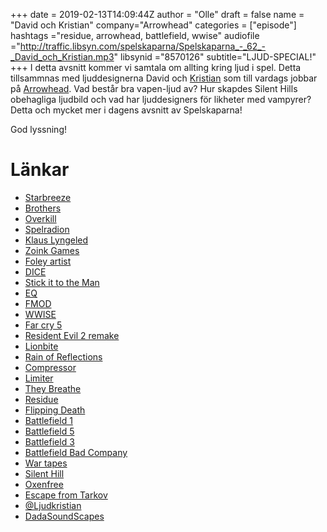 +++
date = 2019-02-13T14:09:44Z
author = "Olle"
draft = false
name = "David och Kristian"
company="Arrowhead"
categories = ["episode"]
hashtags ="residue, arrowhead, battlefield, wwise"
audiofile ="http://traffic.libsyn.com/spelskaparna/Spelskaparna_-_62_-_David_och_Kristian.mp3"
libsynid ="8570126"
subtitle="LJUD-SPECIAL!"
+++ 
I detta avsnitt kommer vi samtala om allting kring ljud i spel. Detta tillsammnas med ljuddesignerna David och [Kristian](https://twitter.com/ljudkristian) som till vardags jobbar på [Arrowhead](http://arrowheadgamestudios.com/). Vad består bra vapen-ljud av? Hur skapdes Silent Hills obehagliga ljudbild och vad har ljuddesigners för likheter med vampyrer? Detta och mycket mer i dagens avsnitt av Spelskaparna! 

God lyssning!
# Länkar
* [Starbreeze ](https://www.starbreeze.com/)
* [Brothers](https://www.youtube.com/watch?v=DHohBVfhGDU)
* [Overkill](http://www.overkillsoftware.com/)
* [Spelradion](https://drive.google.com/drive/folders/1qtGaTIPvfztQuOWTJgqJ7pTyN9hlMwOB)
* [Klaus Lyngeled](http://spelskaparna.com/episode/1/)
* [Zoink Games](http://www.zoinkgames.com/)
* [Foley artist](https://en.wikipedia.org/wiki/Foley_(filmmaking))
* [DICE](http://www.dice.se/)
* [Stick it to the Man](https://www.youtube.com/watch?v=EWO6-bYA_To)
* [EQ](https://en.wikipedia.org/wiki/EQ)
* [FMOD](https://www.fmod.com/)
* [WWISE](https://www.audiokinetic.com/products/wwise/)
* [Far cry 5](https://www.youtube.com/watch?v=7KRnOXQswrk)
* [Resident Evil 2 remake](https://www.youtube.com/watch?v=sVB_XudMgoA)
* [Lionbite](http://lionbite.se/)
* [Rain of Reflections](http://rainofreflections.com/)
* [Compressor](https://en.wikipedia.org/wiki/Dynamic_range_compression)
* [Limiter](https://en.wikipedia.org/wiki/Dynamic_range_compression#Limiting)
* [They Breathe](https://www.youtube.com/watch?v=acLsBJ5vm18)
* [Residue](https://www.youtube.com/watch?v=87vGligCsrY)
* [Flipping Death](https://www.youtube.com/watch?v=Pnn8C0KkIK8)
* [Battlefield 1](https://www.youtube.com/watch?v=4pY3hlQEOc0)
* [Battlefield 5](https://www.youtube.com/watch?v=fb1MR85XFOc)
* [Battlefield 3](https://www.youtube.com/watch?v=UIUJh2mA8vg)
* [Battlefield Bad Company](https://www.youtube.com/watch?v=_Ph3EVOR47U)
* [War tapes](https://www.youtube.com/watch?v=HyMGXOmQKJA&t=37s)
* [Silent Hill](https://www.youtube.com/watch?v=fwan7k3nOzg)
* [Oxenfree](https://www.youtube.com/watch?v=NAhrOoNR4ng&t=26s)
* [Escape from Tarkov](https://www.youtube.com/watch?v=8R5t3a2jT4A)
* [@Ljudkristian](https://twitter.com/ljudkristian)
* [DadaSoundScapes](https://www.youtube.com/channel/UCj3460Ylt4JEcEiW6PxCH9Q)


